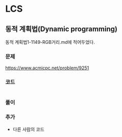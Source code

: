 LCS
===========================================================================
동적 계획법(Dynamic programming)
-------------------------------------------------------
동적 계획법1-1149-RGB거리.md에 적어두었다.


### 문제
https://www.acmicpc.net/problem/9251

### 코드

``` python

```

### 풀이


### 추가


+ 다른 사람의 코드
